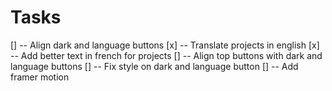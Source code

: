 # Tasks

[] -- Align dark and language buttons
[x] -- Translate projects in english
[x] -- Add better text in french for projects
[] -- Align top buttons with dark and language buttons
[] -- Fix style on dark and language button
[] -- Add framer motion
